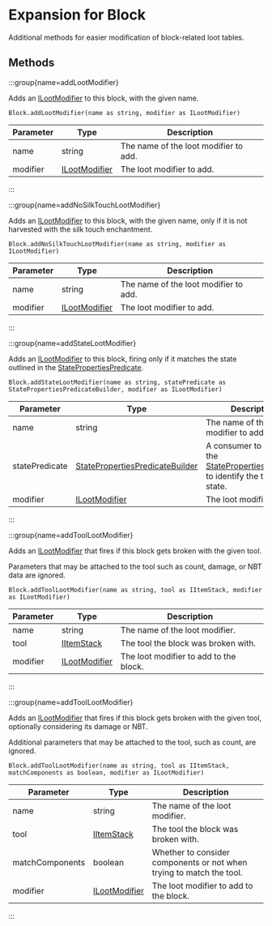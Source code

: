 # Expansion for Block

Additional methods for easier modification of block-related loot tables.

## Methods

:::group{name=addLootModifier}

Adds an [ILootModifier](/vanilla/api/loot/modifier/ILootModifier) to this block, with the given name.

```zenscript
Block.addLootModifier(name as string, modifier as ILootModifier)
```

| Parameter |                           Type                            |              Description              |
|-----------|-----------------------------------------------------------|---------------------------------------|
| name      | string                                                    | The name of the loot modifier to add. |
| modifier  | [ILootModifier](/vanilla/api/loot/modifier/ILootModifier) | The loot modifier to add.             |


:::

:::group{name=addNoSilkTouchLootModifier}

Adds an [ILootModifier](/vanilla/api/loot/modifier/ILootModifier) to this block, with the given name, only if it is not harvested with the silk touch enchantment.

```zenscript
Block.addNoSilkTouchLootModifier(name as string, modifier as ILootModifier)
```

| Parameter |                           Type                            |              Description              |
|-----------|-----------------------------------------------------------|---------------------------------------|
| name      | string                                                    | The name of the loot modifier to add. |
| modifier  | [ILootModifier](/vanilla/api/loot/modifier/ILootModifier) | The loot modifier to add.             |


:::

:::group{name=addStateLootModifier}

Adds an [ILootModifier](/vanilla/api/loot/modifier/ILootModifier) to this block, firing only if it matches the state outlined in the
 [StatePropertiesPredicate](/vanilla/api/predicate/StatePropertiesPredicate).

```zenscript
Block.addStateLootModifier(name as string, statePredicate as StatePropertiesPredicateBuilder, modifier as ILootModifier)
```

|   Parameter    |                                               Type                                                |                                                              Description                                                              |
|----------------|---------------------------------------------------------------------------------------------------|---------------------------------------------------------------------------------------------------------------------------------------|
| name           | string                                                                                            | The name of the loot modifier to add.                                                                                                 |
| statePredicate | [StatePropertiesPredicateBuilder](/vanilla/api/predicate/builder/StatePropertiesPredicateBuilder) | A consumer to configure the [StatePropertiesPredicate](/vanilla/api/predicate/StatePropertiesPredicate) to identify the target state. |
| modifier       | [ILootModifier](/vanilla/api/loot/modifier/ILootModifier)                                         | The loot modifier to add.                                                                                                             |


:::

:::group{name=addToolLootModifier}

Adds an [ILootModifier](/vanilla/api/loot/modifier/ILootModifier) that fires if this block gets broken with the given tool.

 Parameters that may be attached to the tool such as count, damage, or NBT data are ignored.

```zenscript
Block.addToolLootModifier(name as string, tool as IItemStack, modifier as ILootModifier)
```

| Parameter |                           Type                            |              Description               |
|-----------|-----------------------------------------------------------|----------------------------------------|
| name      | string                                                    | The name of the loot modifier.         |
| tool      | [IItemStack](/vanilla/api/item/IItemStack)                | The tool the block was broken with.    |
| modifier  | [ILootModifier](/vanilla/api/loot/modifier/ILootModifier) | The loot modifier to add to the block. |


:::

:::group{name=addToolLootModifier}

Adds an [ILootModifier](/vanilla/api/loot/modifier/ILootModifier) that fires if this block gets broken with the given tool, optionally considering
 its damage or NBT.

 Additional parameters that may be attached to the tool, such as count, are ignored.

```zenscript
Block.addToolLootModifier(name as string, tool as IItemStack, matchComponents as boolean, modifier as ILootModifier)
```

|    Parameter    |                           Type                            |                             Description                              |
|-----------------|-----------------------------------------------------------|----------------------------------------------------------------------|
| name            | string                                                    | The name of the loot modifier.                                       |
| tool            | [IItemStack](/vanilla/api/item/IItemStack)                | The tool the block was broken with.                                  |
| matchComponents | boolean                                                   | Whether to consider components or not when trying to match the tool. |
| modifier        | [ILootModifier](/vanilla/api/loot/modifier/ILootModifier) | The loot modifier to add to the block.                               |


:::


